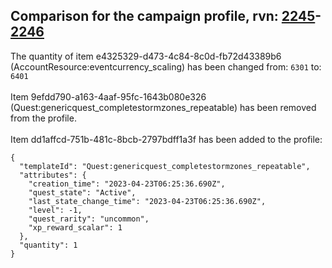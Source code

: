 ## Comparison for the campaign profile, rvn: [2245](https://github.com/PRO100KatYT/FortniteProfileRevisions/tree/main/profiles/campaign/2245%20campaign.json)-[2246](https://github.com/PRO100KatYT/FortniteProfileRevisions/tree/main/profiles/campaign/2246%20campaign.json)

The quantity of item e4325329-d473-4c84-8c0d-fb72d43389b6 (AccountResource:eventcurrency_scaling) has been changed from: `6301` to: `6401`
<br><br>
Item 9efdd790-a163-4aaf-95fc-1643b080e326 (Quest:genericquest_completestormzones_repeatable) has been removed from the profile.
<br><br>
Item dd1affcd-751b-481c-8bcb-2797bdff1a3f has been added to the profile:

```
{
  "templateId": "Quest:genericquest_completestormzones_repeatable",
  "attributes": {
    "creation_time": "2023-04-23T06:25:36.690Z",
    "quest_state": "Active",
    "last_state_change_time": "2023-04-23T06:25:36.690Z",
    "level": -1,
    "quest_rarity": "uncommon",
    "xp_reward_scalar": 1
  },
  "quantity": 1
}
```

<br><br>
